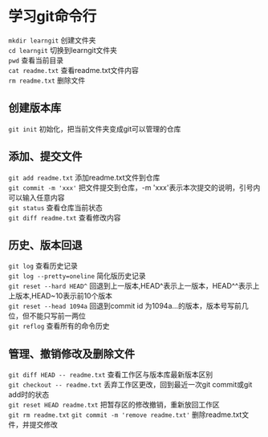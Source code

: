 # 学习git命令行
`mkdir learngit`    创建文件夹<br>
`cd learngit`    切换到learngit文件夹<br>
`pwd`    查看当前目录<br>
`cat readme.txt`    查看readme.txt文件内容<br>
`rm readme.txt`    删除文件<br>
## 创建版本库
`git init`    初始化，把当前文件夹变成git可以管理的仓库<br>
## 添加、提交文件
`git add readme.txt`    添加readme.txt文件到仓库<br>
`git commit -m 'xxx'`    把文件提交到仓库，-m 'xxx'表示本次提交的说明，引号内可以输入任意内容<br>
`git status`    查看仓库当前状态<br>
`git diff readme.txt`    查看修改内容<br>
## 历史、版本回退
`git log`    查看历史记录<br>
`git log --pretty=oneline`    简化版历史记录<br>
`git reset --hard HEAD^`    回退到上一版本,HEAD^表示上一版本，HEAD^^表示上上版本,HEAD~10表示前10个版本<br>
`git reset --head 1094a`    回退到commit id 为1094a...的版本，版本号写前几位，但不能只写前一两位<br>
`git reflog`   查看所有的命令历史<br>
## 管理、撤销修改及删除文件
`git diff HEAD -- readme.txt`   查看工作区与版本库最新版本区别<br>
`git checkout -- readme.txt`    丢弃工作区更改，回到最近一次git commit或git add时的状态<br>
`git reset HEAD readme.txt`    把暂存区的修改撤销，重新放回工作区<br>
`git rm readme.txt`    `git commit -m 'remove readme.txt'`   删除readme.txt文件，并提交修改<br>